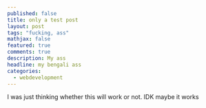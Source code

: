 ```yaml
---
published: false
title: only a test post
layout: post
tags: "fucking, ass"
mathjax: false
featured: true
comments: true
description: My ass
headline: my bengali ass
categories: 
  - webdevelopment
---
```


I was just thinking whether this will work or not. IDK maybe it works
